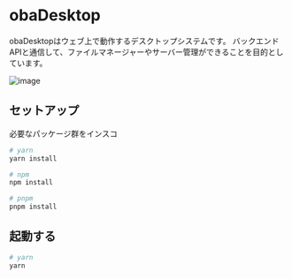 # obaDesktop

obaDesktopはウェブ上で動作するデスクトップシステムです。
バックエンドAPIと通信して、ファイルマネージャーやサーバー管理ができることを目的としています。

![image](https://user-images.githubusercontent.com/29545778/216829508-b8967849-dc26-4d46-82a9-08c423268447.png)


## セットアップ

必要なパッケージ群をインスコ

```bash
# yarn
yarn install

# npm
npm install

# pnpm
pnpm install
```

## 起動する

```bash
# yarn
yarn 
```

